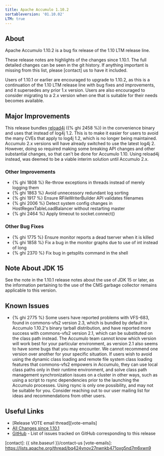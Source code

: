 ```yaml
---
title: Apache Accumulo 1.10.2
sortableversion: '01.10.02'
LTM: true
---
```


## About

Apache Accumulo 1.10.2 is a bug fix release of the 1.10 LTM release line.

These release notes are highlights of the changes since 1.10.1. The full
detailed changes can be seen in the git history. If anything important is
missing from this list, please [contact] us to have it included.

Users of 1.10.1 or earlier are encouraged to upgrade to 1.10.2, as this is a
continuation of the 1.10 LTM release line with bug fixes and improvements, and
it supersedes any prior 1.x version. Users are also encouraged to consider
migrating to a 2.x version when one that is suitable for their needs becomes
available.

## Major Improvements

This release bundles [reload4j](https://reload4j.qos.ch/) ({% ghi 2458 %}) in
the convenience binary and uses that instead of log4j 1.2. This is to make it
easier for users to avoid the many CVEs that apply to log4j 1.2, which is no
longer being maintained. Accumulo 2.x versions will have already switched to
use the latest log4j 2. However, doing so required making some breaking API
changes and other substantial changes, so that can't be done for Accumulo 1.10.
Using reload4j instead, was deemed to be a viable interim solution until
Accumulo 2.x.

### Other Improvements

* {% ghi 1808 %} Re-throw exceptions in threads instead of merely logging them
* {% ghi 1863 %} Avoid unnecessory redundant log sorting
* {% ghi 1917 %} Ensure RFileWriterBuilder API validates filenames
* {% ghi 2006 %} Detect system config changes in HostRegexTableLoadBalancer without restarting master
* {% ghi 2464 %} Apply timeout to socket.connect()

### Other Bug Fixes

* {% ghi 1775 %} Ensure monitor reports a dead tserver when it is killed
* {% ghi 1858 %} Fix a bug in the monitor graphs due to use of int instead of long
* {% ghi 2370 %} Fix bug in getsplits command in the shell

## Note About JDK 15

See the note in the 1.10.1 release notes about the use of JDK 15 or later, as
the information pertaining to the use of the CMS garbage collector remains
applicable to this version.

## Known Issues

* {% ghi 2775 %} Some users have reported problems with VFS-683, found in
  commons-vfs2 version 2.3, which is bundled by default in Accumulo 1.10.2's
  binary tarball distribution, and have reported more success with commons-vfs2
  version 2.1, which can be substituted on the class path instead. The Accumulo
  team cannot know which version will work best for your particular
  environment, as version 2.1 also seems to have some bugs that you may
  encounter. We cannot recommend one version over another for your specific
  situation. If users wish to avoid using the dynamic class loading and remote
  file system class loading features that commons-vfs2 empowers in Accumulo,
  they can use local class paths only in their runtime environment, and solve
  class path management synchronization issues on a cluster in other ways, such
  as using a script to rsync dependencies prior to the launching the Accumulo
  processes. Using rsync is only one possibility, and may not be suitable for
  you. Consider reaching out to our user mailing list for ideas and
  recommendations from other users.


## Useful Links

* [Release VOTE email thread][vote-emails]
* [All Changes since 1.10.1][all-changes]
* [GitHub] - List of issues tracked on GitHub corresponding to this release

[GitHub]: https://github.com/apache/accumulo/issues?q=project%3Aapache%2Faccumulo%2F18
[all-changes]: https://github.com/apache/accumulo/compare/rel/1.10.1...apache:rel/1.10.2
[contact]: {{ site.baseurl }}/contact-us
[vote-emails]: https://lists.apache.org/thread/bq424vnov27nwnkb471oxg5nd7m6xwn9
